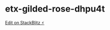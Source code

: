 # etx-gilded-rose-dhpu4t

[Edit on StackBlitz ⚡️](https://stackblitz.com/edit/etx-gilded-rose-dhpu4t)